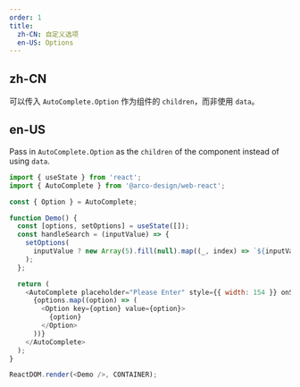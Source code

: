 ```yaml
---
order: 1
title:
  zh-CN: 自定义选项
  en-US: Options
---
```


## zh-CN

可以传入 `AutoComplete.Option` 作为组件的 `children`，而非使用 `data`。

## en-US

Pass in `AutoComplete.Option` as the `children` of the component instead of using `data`.

```js
import { useState } from 'react';
import { AutoComplete } from '@arco-design/web-react';

const { Option } = AutoComplete;

function Demo() {
  const [options, setOptions] = useState([]);
  const handleSearch = (inputValue) => {
    setOptions(
      inputValue ? new Array(5).fill(null).map((_, index) => `${inputValue}_${index}`) : []
    );
  };

  return (
    <AutoComplete placeholder="Please Enter" style={{ width: 154 }} onSearch={handleSearch}>
      {options.map((option) => (
        <Option key={option} value={option}>
          {option}
        </Option>
      ))}
    </AutoComplete>
  );
}

ReactDOM.render(<Demo />, CONTAINER);
```
